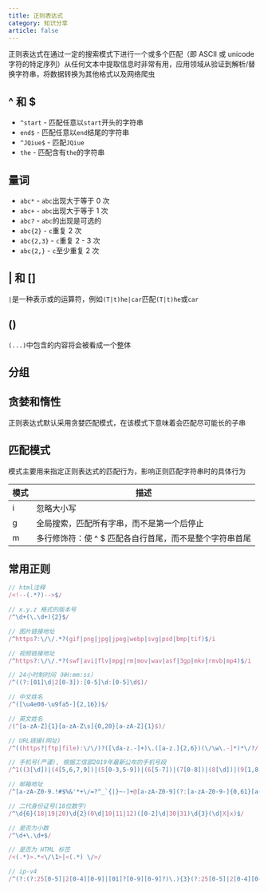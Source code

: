 ```yaml
---
title: 正则表达式
category: 知识分享
article: false
---
```


正则表达式在通过一定的搜索模式下进行一个或多个匹配（即 ASCII 或 unicode 字符的特定序列）从任何文本中提取信息时非常有用，应用领域从验证到解析/替换字符串，将数据转换为其他格式以及网络爬虫

## ^ 和 $

+ `^start` - 匹配任意以`start`开头的字符串
+ `end$` - 匹配任意以`end`结尾的字符串
+ `^JQiue$` - 匹配`JQiue`
+ `the` - 匹配含有`the`的字符串

## 量词

+ `abc*` - `abc`出现大于等于 0 次
+ `abc+` - `abc`出现大于等于 1 次
+ `abc?` - `abc`的出现是可选的
+ `abc{2}` - `c`重复 2 次
+ `abc{2,3}` - `c`重复 2 - 3 次
+ `abc{2,}` - `c`至少重复 2 次

## | 和 []

`|`是一种表示或的运算符，例如`(T|t)he|car`匹配`(T|t)he`或`car`

## ()

`(...)`中包含的内容将会被看成一个整体

## 分组

## 贪婪和惰性

正则表达式默认采用贪婪匹配模式，在该模式下意味着会匹配尽可能长的子串

## 匹配模式

模式主要用来指定正则表达式的匹配行为，影响正则匹配字符串时的具体行为

| 模式 | 描述                                                    |
| ---- | ------------------------------------------------------- |
| i    | 忽略大小写                                              |
| g    | 全局搜索，匹配所有字串，而不是第一个后停止              |
| m    | 多行修饰符：使 ^ $ 匹配各自行首尾，而不是整个字符串首尾 |

## 常用正则

```js
// html注释
/<!--(.*?)-->$/

// x.y.z 格式的版本号
/^\d+(\.\d+){2}$/

// 图片链接地址
/^https?:\/\/.*?(gif|png|jpg|jpeg|webp|svg|psd|bmp|tif)$/i

// 视频链接地址
/^https?:\/\/.*?(swf|avi|flv|mpg|rm|mov|wav|asf|3gp|mkv|rmvb|mp4)$/i

// 24小时制时间（HH:mm:ss）
/^((?:[01]\d|2[0-3]):[0-5]\d:[0-5]\d$)/

// 中文姓名
/^([\u4e00-\u9fa5·]{2,16})$/

// 英文姓名
/(^[a-zA-Z]{1}[a-zA-Z\s]{0,20}[a-zA-Z]{1}$)/

// URL链接(网址)
/^((https?|ftp|file):\/\/)?([\da-z.-]+)\.([a-z.]{2,6})(\/\w\.-]*)*\/?/

// 手机号(严谨), 根据工信部2019年最新公布的手机号段
/^1((3[\d])|(4[5,6,7,9])|(5[0-3,5-9])|(6[5-7])|(7[0-8])|(8[\d])|(9[1,8,9]))\d{8}$/

// 邮箱地址
/^[a-zA-Z0-9.!#$%&'*+\/=?^_`{|}~-]+@[a-zA-Z0-9](?:[a-zA-Z0-9-]{0,61}[a-zA-Z0-9])?(?:\.[a-zA-Z0-9](?:[a-zA-Z0-9-]{0,61}[a-zA-Z0-9])?)*$/

// 二代身份证号(18位数字)
/^\d{6}(18|19|20)\d{2}(0\d|10|11|12)([0-2]\d|30|31)\d{3}(\d|X|x)$/

// 是否为小数
/^\d+\.\d+$/

// 是否为 HTML 标签
/<(.*)>.*<\/\1>|<(.*) \/>/

// ip-v4
/^(?:(?:25[0-5]|2[0-4][0-9]|[01]?[0-9][0-9]?)\.){3}(?:25[0-5]|2[0-4][0-9]|[01]?[0-9][0-9]?)$/
```

<!-- more -->